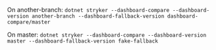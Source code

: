 On another-branch: 
	`dotnet stryker --dashboard-compare --dashboard-version another-branch --dashboard-fallback-version dashboard-compare/master`

On master: 
	`dotnet stryker --dashboard-compare --dashboard-version master --dashboard-fallback-version fake-fallback`
